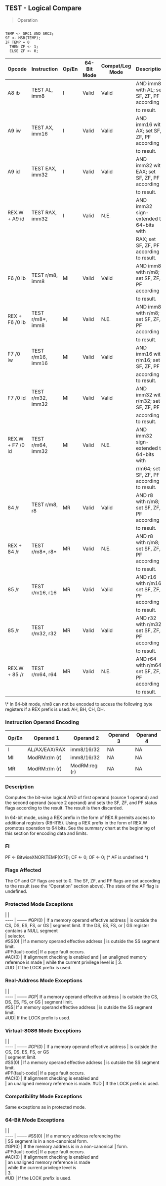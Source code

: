 ## TEST - Logical Compare

> Operation
``` slim

TEMP <- SRC1 AND SRC2;
SF <- MSB(TEMP);
IF TEMP = 0
  THEN ZF <- 1;
  ELSE ZF <- 0;
```

 Opcode          | Instruction      | Op/En| 64-Bit Mode| Compat/Leg Mode| Description                                 
 ---  | --- | --- | --- | --- | ---
 A8 ib           | TEST AL, imm8    | I    | Valid      | Valid          | AND imm8 with AL; set SF, ZF, PF according  
                 |                  |      |            |                | to result.                                  
 A9 iw           | TEST AX, imm16   | I    | Valid      | Valid          | AND imm16 with AX; set SF, ZF, PF according 
                 |                  |      |            |                | to result.                                  
 A9 id           | TEST EAX, imm32  | I    | Valid      | Valid          | AND imm32 with EAX; set SF, ZF, PF according
                 |                  |      |            |                | to result.                                  
 REX.W + A9 id   | TEST RAX, imm32  | I    | Valid      | N.E.           | AND imm32 sign-extended to 64-bits with     
                 |                  |      |            |                | RAX; set SF, ZF, PF according to result.    
 F6 /0 ib        | TEST r/m8, imm8  | MI   | Valid      | Valid          | AND imm8 with r/m8; set SF, ZF, PF according
                 |                  |      |            |                | to result.                                  
 REX + F6 /0 ib  | TEST r/m8\*, imm8 | MI   | Valid      | N.E.           | AND imm8 with r/m8; set SF, ZF, PF according
                 |                  |      |            |                | to result.                                  
 F7 /0 iw        | TEST r/m16, imm16| MI   | Valid      | Valid          | AND imm16 with r/m16; set SF, ZF, PF        
                 |                  |      |            |                | according to result.                        
 F7 /0 id        | TEST r/m32, imm32| MI   | Valid      | Valid          | AND imm32 with r/m32; set SF, ZF, PF        
                 |                  |      |            |                | according to result.                        
 REX.W + F7 /0 id| TEST r/m64, imm32| MI   | Valid      | N.E.           | AND imm32 sign-extended to 64-bits with     
                 |                  |      |            |                | r/m64; set SF, ZF, PF according to result.  
 84 /r           | TEST r/m8, r8    | MR   | Valid      | Valid          | AND r8 with r/m8; set SF, ZF, PF according  
                 |                  |      |            |                | to result.                                  
 REX + 84 /r     | TEST r/m8\*, r8\*  | MR   | Valid      | N.E.           | AND r8 with r/m8; set SF, ZF, PF according  
                 |                  |      |            |                | to result.                                  
 85 /r           | TEST r/m16, r16  | MR   | Valid      | Valid          | AND r16 with r/m16; set SF, ZF, PF according
                 |                  |      |            |                | to result.                                  
 85 /r           | TEST r/m32, r32  | MR   | Valid      | Valid          | AND r32 with r/m32; set SF, ZF, PF according
                 |                  |      |            |                | to result.                                  
 REX.W + 85 /r   | TEST r/m64, r64  | MR   | Valid      | N.E.           | AND r64 with r/m64; set SF, ZF, PF according
                 |                  |      |            |                | to result.                                  
<aside class="notification">
\* In 64-bit mode, r/m8 can not be encoded to access the following byte
registers if a REX prefix is used: AH, BH, CH, DH.
</aside>


### Instruction Operand Encoding
 Op/En| Operand 1    | Operand 2    | Operand 3| Operand 4
 ---  | --- | --- | --- | ---
 I    | AL/AX/EAX/RAX| imm8/16/32   | NA       | NA       
 MI   | ModRM:r/m (r)| imm8/16/32   | NA       | NA       
 MR   | ModRM:r/m (r)| ModRM:reg (r)| NA       | NA       

### Description
Computes the bit-wise logical AND of first operand (source 1 operand) and the
second operand (source 2 operand) and sets the SF, ZF, and PF status flags according
to the result. The result is then discarded.

In 64-bit mode, using a REX prefix in the form of REX.R permits access to additional
registers (R8-R15). Using a REX prefix in the form of REX.W promotes operation
to 64 bits. See the summary chart at the beginning of this section for encoding
data and limits.



### FI
PF <- BitwiseXNOR(TEMP[0:7]);
CF <- 0;
OF <- 0;
(\* AF is undefined \*)

### Flags Affected
The OF and CF flags are set to 0. The SF, ZF, and PF flags are set according
to the result (see the “Operation” section above). The state of the AF flag
is undefined.


### Protected Mode Exceptions
   | |  
---- | -----
 #GP(0)         | If a memory operand effective address
                | is outside the CS, DS, ES, FS, or GS 
                | segment limit. If the DS, ES, FS, or 
                | GS register contains a NULL segment  
                | selector.                            
 #SS(0)         | If a memory operand effective address
                | is outside the SS segment limit.     
 #PF(fault-code)| If a page fault occurs.              
 #AC(0)         | If alignment checking is enabled and 
                | an unaligned memory reference is made
                | while the current privilege level is 
                | 3.                                   
 #UD            | If the LOCK prefix is used.          

### Real-Address Mode Exceptions
   | |  
---- | -----
 #GP| If a memory operand effective address
    | is outside the CS, DS, ES, FS, or GS 
    | segment limit.                       
 #SS| If a memory operand effective address
    | is outside the SS segment limit.     
 #UD| If the LOCK prefix is used.          

### Virtual-8086 Mode Exceptions
   | |  
---- | -----
 #GP(0)         | If a memory operand effective address 
                | is outside the CS, DS, ES, FS, or GS  
                | segment limit.                        
 #SS(0)         | If a memory operand effective address 
                | is outside the SS segment limit.      
 #PF(fault-code)| If a page fault occurs.               
 #AC(0)         | If alignment checking is enabled and  
                | an unaligned memory reference is made.
 #UD            | If the LOCK prefix is used.           

### Compatibility Mode Exceptions
Same exceptions as in protected mode.


### 64-Bit Mode Exceptions
   | |  
---- | -----
 #SS(0)         | If a memory address referencing the        
                | SS segment is in a non-canonical form.     
 #GP(0)         | If the memory address is in a non-canonical
                | form.                                      
 #PF(fault-code)| If a page fault occurs.                    
 #AC(0)         | If alignment checking is enabled and       
                | an unaligned memory reference is made      
                | while the current privilege level is       
                | 3.                                         
 #UD            | If the LOCK prefix is used.                
